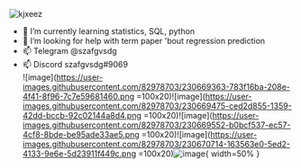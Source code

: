 ![kjxeez](https://user-images.githubusercontent.com/82978703/230666629-6a09f15d-b55a-4d79-976d-e3755cd42108.gif)

- 🌱 I’m currently learning statistics, SQL, python
- 🤔 I’m looking for help with term paper 'bout regression prediction
- 📫 Telegram @szafgvsdg 
- 📫 Discord szafgvsdg#9069  
![image](https://user-images.githubusercontent.com/82978703/230669363-783f16ba-208e-4f41-8f96-7c7e59681460.png =100x20)![image](https://user-images.githubusercontent.com/82978703/230669475-ced2d855-1359-42dd-bccb-92c02144a8d4.png =100x20)![image](https://user-images.githubusercontent.com/82978703/230669552-b0bcf537-ec57-4cf8-8bde-be95ade33ae5.png =100x20)![image](https://user-images.githubusercontent.com/82978703/230670714-163563e0-5ed2-4133-9e6e-5d23911f449c.png =100x20)![image](https://user-images.githubusercontent.com/82978703/230671237-3e0b2eb4-3a8f-48c0-959f-b863adb08f7d.png){ width=50% }





